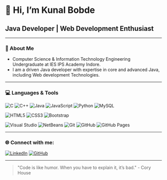 # 👋 Hi, I’m Kunal Bobde

## Java Developer | Web Development Enthusiast

---

### 💫 About Me

- Computer Science & Information Technology Engineering Undergraduate at IES IPS Academy Indore.
- I am a driven Java developer with expertise in core and advanced Java, including Web development Technologies.

---

### 💻 Languages & Tools

![C](https://img.shields.io/badge/-C-A8B9CC?logo=c&logoColor=white) ![C++](https://img.shields.io/badge/-C++-00599C?logo=c%2B%2B&logoColor=white) ![Java](https://img.shields.io/badge/-Java-007396?logo=java&logoColor=white) ![JavaScript](https://img.shields.io/badge/-JavaScript-F7DF1E?logo=javascript&logoColor=black) ![Python](https://img.shields.io/badge/-Python-3776AB?logo=python&logoColor=white) ![MySQL](https://img.shields.io/badge/-MySQL-4479A1?logo=mysql&logoColor=white)

![HTML5](https://img.shields.io/badge/-HTML5-E34F26?logo=html5&logoColor=white) ![CSS3](https://img.shields.io/badge/-CSS3-1572B6?logo=css3&logoColor=white) ![Bootstrap](https://img.shields.io/badge/-Bootstrap-563D7C?logo=bootstrap&logoColor=white)

![Visual Studio](https://img.shields.io/badge/-Visual%20Studio-5C2D91?logo=visual-studio&logoColor=white) ![NetBeans](https://img.shields.io/badge/-NetBeans-1B6AC6?logo=apache-netbeans-ide&logoColor=white) ![Git](https://img.shields.io/badge/-Git-F05032?logo=git&logoColor=white) ![GitHub](https://img.shields.io/badge/-GitHub-181717?logo=github&logoColor=white) ![GitHub Pages](https://img.shields.io/badge/-GitHub%20Pages-222222?logo=github-pages&logoColor=white)

---

### 🌐 Connect with me:

[![LinkedIn](https://img.shields.io/badge/LinkedIn-0077B5?logo=linkedin&logoColor=white)](https://linkedin.com/in//kunal-bobde-539454226/)
[![GitHub](https://img.shields.io/badge/GitHub-181717?logo=github&logoColor=white)](https://github.com/kunnub)
<!--[![Portfolio](https://img.shields.io/badge/Portfolio-000000?logo=github-pages&logoColor=white)](https://yourportfolio.com)-->

---

> "Code is like humor. When you have to explain it, it’s bad." - Cory House


<!---
kunnub/kunnub is a ✨ special ✨ repository because its `README.md` (this file) appears on your GitHub profile.
You can click the Preview link to take a look at your changes.
--->
